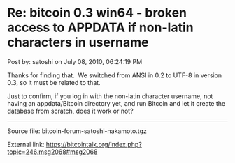 # Re: bitcoin 0.3 win64 - broken access to APPDATA if non-latin characters in username

Post by: satoshi on July 08, 2010, 06:24:19 PM

Thanks for finding that. &nbsp;We switched from ANSI in 0.2 to UTF-8 in version 0.3, so it must be related to that.

Just to confirm, if you log in with the non-latin character username, not having an appdata/Bitcoin directory yet, and run Bitcoin and let it create the database from scratch, does it work or not?

---

Source file: bitcoin-forum-satoshi-nakamoto.tgz

External link: https://bitcointalk.org/index.php?topic=246.msg2068#msg2068
